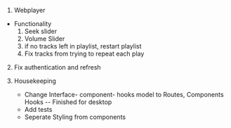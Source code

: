 1. Webplayer

- Functionality
  1. Seek slider
  2. Volume Slider
  3. if no tracks left in playlist, restart playlist
  4. Fix tracks from trying to repeat each play

2. Fix authentication and refresh

3. Housekeeping
   - Change Interface- component- hooks model to Routes, Components Hooks -- Finished for desktop
   - Add tests
   - Seperate Styling from components
